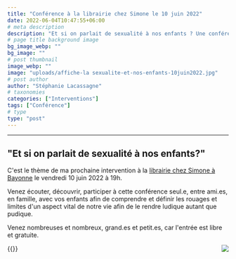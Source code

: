 ```yaml
---
title: "Conférence à la librairie chez Simone le 10 juin 2022"
date: 2022-06-04T10:47:55+06:00
# meta description
description: "Et si on parlait de sexualité à nos enfants ? Une conférence à suivre en famille."
# page title background image
bg_image_webp: ""
bg_image: ""
# post thumbnail
image_webp: ""
image: "uploads/affiche-la sexualite-et-nos-enfants-10juin2022.jpg"
# post author
author: "Stéphanie Lacassagne"
# taxonomies
categories: ["Interventions"]
tags: ["Conférence"]
# type
type: "post"
---
```


---
## "Et si on parlait de sexualité à nos enfants?"

C'est le thème de ma prochaine intervention à la [librairie chez Simone à Bayonne](https://www.bayonneshopping.com/magasin/librairie-chez-simone/) le vendredi 10 juin 2022 à 19h.

Venez écouter, découvrir, participer à cette conférence seul.e, entre ami.es, en famille, avec vos enfants afin de comprendre et définir les rouages et limites d'un aspect vital de notre vie afin de le rendre ludique autant que pudique.

Venez nombreuses et nombreux, grand.es et petit.es, car l'entrée est libre et gratuite.

{{<image src="uploads/Affiche_La sexualité et nos enfants_10juin2022.jpg" class="img-fluid" srcAlt="intervention à la librairie chez Simone à Bayonne le vendredi 10 juin 2022 à 19h" style="float:right;" data-aos="fade-up" loading="lazy" decoding="async">}}

